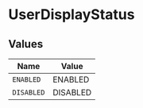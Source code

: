 # UserDisplayStatus


## Values

| Name       | Value      |
| ---------- | ---------- |
| `ENABLED`  | ENABLED    |
| `DISABLED` | DISABLED   |